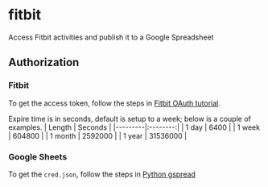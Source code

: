 # fitbit
Access Fitbit activities and publish it to a Google Spreadsheet

## Authorization
### Fitbit
To get the access token, follow the steps in
[Fitbit OAuth tutorial](https://dev.fitbit.com/apps/oauthinteractivetutorial).

Expire time is in seconds, default is setup to a week; below is a couple of examples.
| Length  |  Seconds |
|---------|:--------:|
| 1 day   |   6400   |
| 1 week  |  604800  |
| 1 month |  2592000 |
| 1 year  | 31536000 |

### Google Sheets
To get the `cred.json`, follow the steps in
[Python gspread](https://github.com/burnash/gspread)
